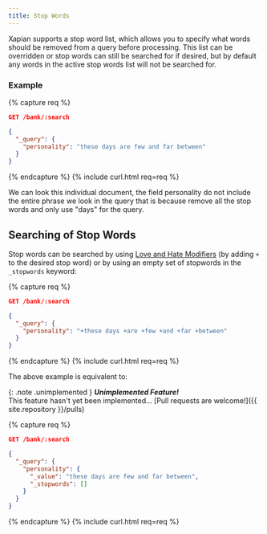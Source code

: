 ```yaml
---
title: Stop Words
---
```


Xapian supports a stop word list, which allows you to specify what words
should be removed from a query before processing. This list can be overridden
or stop words can still be searched for if desired, but by default any words
in the active stop words list will not be searched for.

### Example

{% capture req %}

```json
GET /bank/:search

{
  "_query": {
    "personality": "these days are few and far between"
  }
}
```
{% endcapture %}
{% include curl.html req=req %}

We can look this individual document, the field personality do not include the
entire phrase we look in the query that is because remove all the stop words
and only use "days" for the query.


## Searching of Stop Words

Stop words can be searched by using [Love and Hate Modifiers](love-and-hate-modifiers)
(by adding `+` to the desired stop word) or by using an empty set of stopwords
in the `_stopwords` keyword:

{% capture req %}

```json
GET /bank/:search

{
  "_query": {
    "personality": "+these days +are +few +and +far +between"
  }
}
```
{% endcapture %}
{% include curl.html req=req %}

The above example is equivalent to:

{: .note .unimplemented }
**_Unimplemented Feature!_**<br>
This feature hasn't yet been implemented...
[Pull requests are welcome!]({{ site.repository }}/pulls)

{% capture req %}

```json
GET /bank/:search

{
  "_query": {
    "personality": {
      "_value": "these days are few and far between",
      "_stopwords": []
    }
  }
}
```
{% endcapture %}
{% include curl.html req=req %}
